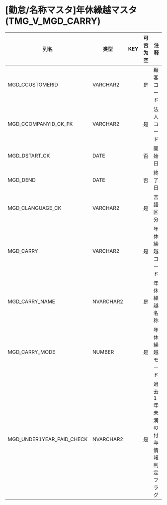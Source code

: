 # [勤怠/名称マスタ]年休繰越マスタ(TMG_V_MGD_CARRY)
| 列名   | 类型   | KEY  | 可否为空 | 注释   |
| ---- | ---- | ---- | ---- | ---- |
|MGD_CCUSTOMERID|VARCHAR2||是|顧客コード|
|MGD_CCOMPANYID_CK_FK|VARCHAR2||是|法人コード|
|MGD_DSTART_CK|DATE||否|開始日|
|MGD_DEND|DATE||否|終了日|
|MGD_CLANGUAGE_CK|VARCHAR2||是|言語区分|
|MGD_CARRY|VARCHAR2||是|年休繰越コード|
|MGD_CARRY_NAME|NVARCHAR2||是|年休繰越名称|
|MGD_CARRY_MODE|NUMBER||是|年休繰越モード|
|MGD_UNDER1YEAR_PAID_CHECK|NVARCHAR2||是|過去1年未満の付与情報判定フラグ|
